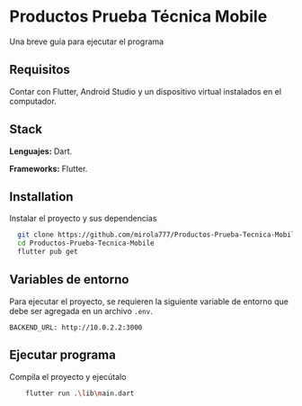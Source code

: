 
# Productos Prueba Técnica Mobile

Una breve guía para ejecutar el programa

## Requisitos

Contar con Flutter, Android Studio y un dispositivo virtual instalados en el computador.
## Stack

**Lenguajes:** Dart.

**Frameworks:** Flutter.



## Installation

Instalar el proyecto y sus dependencias

```bash
  git clone https://github.com/mirola777/Productos-Prueba-Tecnica-Mobile.git
  cd Productos-Prueba-Tecnica-Mobile
  flutter pub get
```
    
## Variables de entorno

Para ejecutar el proyecto, se requieren la siguiente variable de entorno que debe ser agregada en un archivo `.env`.

`BACKEND_URL: http://10.0.2.2:3000`



## Ejecutar programa

Compila el proyecto y ejecútalo

```bash
    flutter run .\lib\main.dart
```
    
